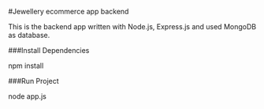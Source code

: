 #Jewellery ecommerce app backend

This is the backend app written with Node.js, Express.js and used MongoDB as database.


###Install Dependencies 

npm install


###Run Project 

node app.js